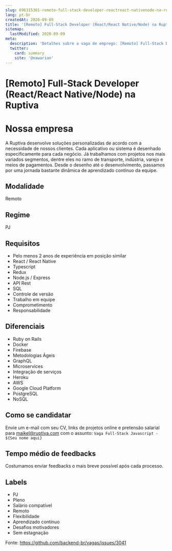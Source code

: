 ```yaml
---
slug: 696315301-remoto-full-stack-developer-reactreact-nativenode-na-ruptiva
lang: pt-br
createdAt: 2020-09-09
title: '[Remoto] Full-Stack Developer (React/React Native/Node) na Ruptiva  - Vaga de Emprego'
sitemap:
  lastModified: 2020-09-09
meta:
  description: 'Detalhes sobre a vaga de emprego: [Remoto] Full-Stack Developer (React/React Native/Node) na Ruptiva '
  twitter:
    card: summary
    site: '@nawarian'
---
```


# [Remoto] Full-Stack Developer (React/React Native/Node) na Ruptiva 

# Nossa empresa
A Ruptiva desenvolve soluções personalizadas de acordo com a necessidade de nossos clientes. Cada aplicativo ou sistema é desenhado especificamente para cada negócio. Já trabalhamos com projetos nos mais variados segmentos, dentre eles no ramo de transporte, indústria, varejo e meios de pagamentos. Desde o desenho até o desenvolvimento, passamos por uma jornada bastante dinâmica de aprendizado contínuo da equipe. 

## Modalidade
Remoto

## Regime
PJ

## Requisitos
- Pelo menos 2 anos de experiência em posição similar
- React / React Native
- Typescript
- Redux
- Node.js / Express
- API Rest
- SQL
- Controle de versão
- Trabalho em equipe
- Comprometimento
- Responsabilidade
 
## Diferenciais
- Ruby on Rails
- Docker
- Firebase
- Metodologias Ágeis
- GraphQL
- Microservices
- Integração de serviços
- Heroku
- AWS
- Google Cloud Platform
- PostgreSQL
- NoSQL

## Como se candidatar
Envie um e-mail com seu CV, links de projetos online e pretensão salarial para maikel@ruptiva.com com o assunto: `Vaga Full-Stack Javascript - ${Seu nome aqui}`

## Tempo médio de feedbacks
Costumamos enviar feedbacks o mais breve possível após cada processo.

## Labels
- PJ
- Pleno
- Salário compatível
- Remoto
- Flexibilidade
- Aprendizado contínuo
- Desafios motivadores
- Sem estagnação

Fonte: https://github.com/backend-br/vagas/issues/3041